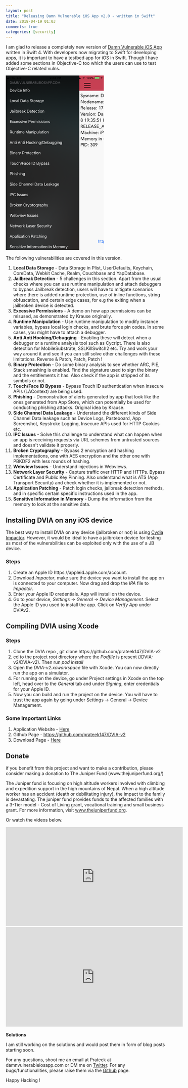 ```yaml
---
layout: post
title: "Releasing Damn Vulnerable iOS App v2.0 - written in Swift"
date: 2018-04-19 01:03
comments: true
categories: [security]
---
```


I am glad to release a completely new version of <a href="http://damnvulnerableiosapp.com">Damn Vulnerable iOS App</a> written in Swift 4. With developers now migrating to Swift for developing apps, it is important to have a testbed app for iOS in Swift. Though I have added some sections in Objective-C too which the users can use to test Objective-C related vulns.

<img src="/images/posts/dvia2/dvia.png" width="310" height="552" alt="1">

The following vulnerabilities are covered in this version. 

<ol>
<li><b>Local Data Storage</b> - Data Storage in Plist, UserDefaults, Keychain, CoreData, Webkit Cache, Realm, Couchbase and YapDatabase.</li>
<li><b>Jailbreak Detection</b> - 5 challenges in this section. Apart from the usual checks where you can use runtime manipulation and attach debuggers to bypass Jailbreak detection, users will have to mitigate scenarios where there is added runtime protection, use of inline functions, string obfuscation, and certain edge cases, for e.g the exiting when a jailbroken device is detected.</li>
<li><b>Excessive Permissions</b> - A demo on how app permissions can be misused, as demonstrated by Krause originally.</li>
<li><b>Runtime Manipulation</b> - Use runtime manipulation to modify instance variables, bypass local login checks, and brute force pin codes. In some cases, you might have to attach a debugger.</li>
<li><b>Anti Anti Hooking/Debugging</b> - Enabling these will detect when a debugger or a runtime analysis tool such as Cycript. There is also detection for MobileSubstrate, SSLKillSwitch2 etc. Try and work your way around it and see if you can still solve other challenges with these limitations. Reverse & Patch, Patch, Patch ! </li>
<li><b>Binary Protection</b> - Do some binary analysis to see whether ARC, PIE, Stack smashing is enabled. Find the signature used to sign the binary and the entitlements it has. Also check if the app is stripped of its symbols or not.</li>
<li><b>Touch/Face ID Bypass</b> - Bypass Touch ID authentication when insecure APIs (LAContext) are being used.</li>
<li><b>Phishing</b> - Demonstration of alerts generated by app that look like the ones generated from App Store, which can potentially be used for conducting phishing attacks. Original idea by Krause.</li>
<li><b>Side Channel Data Leakage</b> - Understand the different kinds of Side Channel Data leakage such as Device Logs, Pasteboard, App Screenshot, Keystroke Logging, Insecure APIs used for HTTP Cookies etc.</li>
<li><b>IPC Issues</b> - Solve this challenge to understand what can happen when an app is receiving requests via URL schemes from untrusted sources and doesn't validate it properly.</li>
<li><b>Broken Cryptography</b> - Bypass 2 encryption and hashing implementations, one with AES encryption and the other one with PBKDF2 with less rounds of hashing.</li>
<li><b>Webview Issues</b> - Understand injections in Webviews.</li>
<li><b>Network Layer Security</b> - Capture traffic over HTTP and HTTPs. Bypass Certificate and Public Key Pinning. Also understand what is ATS (App Transport Security) and check whether it is implemented or not.</li>
<li><b>Application Patching</b> - Patch login checks, jailbreak detection methods, and in specific certain specific instructions used in the app.</li>
<li><b>Sensitive Information in Memory</b> - Dump the information from the memory to look at the sensitive data.</li>
</ol>

<!-- more -->

<h2>Installing DVIA on any iOS device </h2>

The best way to install DVIA on any device (jailbroken or not) is using <a href="http://www.cydiaimpactor.com/
">Cydia Impactor</a>. However, it would be ideal to have a jailbroken device for testing as most of the vulnerabilities can be exploited only with the use of a JB device.

<h3>Steps</h3>

<ol>
<li>Create an Apple ID https://appleid.apple.com/account.</li>
<li>Download <em>Impactor</em>, make sure the device you want to install the app on is connected to your computer. Now drag and drop the <em>IPA</em> file to <em>Impactor</em>.</li>
<li>Enter your Apple ID credentials. App will install on the device.</li>
<li>Go to your device, <em>Settings -> General -> Device Management</em>. Select the Apple ID you used to install the app. Click on <em>Verify App</em> under DVIAv2.</li>
</ol>

<h2>Compiling DVIA using Xcode </h3>

<h3>Steps</h3>

<ol>
<li>Clone the DVIA repo , git clone https://github.com/prateek147/DVIA-v2</li>
<li>cd to the project root directory where the <em>Podfile</em> is present (/DVIA-v2/DVIA-v2). Then run <em>pod install</em></li>
<li>Open the <em>DVIA-v2.xcworkspace</em> file with Xcode. You can now directly run the app on a simulator.</li>
<li>For running on the device, go under Project settings in Xcode on the top left, head over to the <em>General</em> tab and under <em>Signing</em>, enter credentials for your Apple ID.</li>
<li>Now you can build and run the project on the device. You will have to trust the app again by going under Settings -> General -> Device Management. </li>
</ol>


<h3>Some Important Links</h3>

<ol>
<li>Application Website - <a href="http://damnvulnerableiosapp.com">Here</a></li>
<li>Github Page - <a href="https://github.com/prateek147/DVIA-v2">https://github.com/prateek147/DVIA-v2</a></li>
<li>Download Page - <a href="http://damnvulnerableiosapp.com#downloads">Here</a></li>
</ol>


<h2>Donate</h2>

<p>if you benefit from this project and want to make a contribution, please consider making a donation to The Juniper Fund (www.thejuniperfund.org/)</p>

<p>The Juniper fund is focusing on high altitude workers involved with climbing and expedition support in the high mountains of Nepal. When a high altitude worker has an accident (death or debilitating injury), the impact to the family is devastating. The juniper fund provides funds to the affected families with a 3-Tier model - Cost of Living grant, vocational training and small business grant. For more information,  visit <a href="http://www.thejuniperfund.org">www.thejuniperfund.org</a>.</p>

<p>Or watch the videos below.</p>

<iframe width="560" height="314" src="https://www.youtube.com/embed/HsV6jaA5J2I" frameborder="0" allow="autoplay; encrypted-media" allowfullscreen></iframe>

<iframe width="560" height="315" src="https://www.youtube.com/embed/6dHXcoF590E" frameborder="0" allow="autoplay; encrypted-media" allowfullscreen></iframe>

<strong>Solutions</strong>
<p>I am still working on the solutions and would post them in form of blog posts starting soon.</p>
<p>For any questions, shoot me an email at Prateek at damnvulnerableiosapp.com or DM me on <a href="https://twitter.com/prateekg147">Twitter</a>. For any bugs/functionalities, please raise them via the <a href="https://github.com/prateek147/DVIA-v2">Github</a> page.</p>

<p>Happy Hacking !</p>